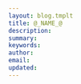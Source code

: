 ```yaml
---
layout: blog.tmplt
title: @_NAME_@
description:
summary:
keywords:
author:
email:
updated:
---
```



